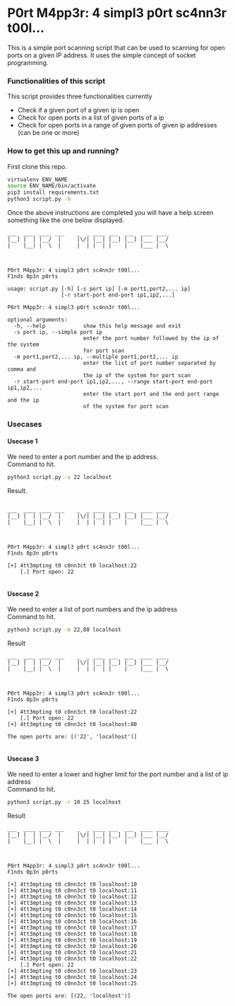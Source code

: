 # P0rt M4pp3r: 4 simpl3 p0rt sc4nn3r t00l...
This is a simple port scanning script that can be used to scanning for open ports on a given IP address. It uses the simple concept of socket programming.

### Functionalities of this script
This script provides three functionalities currently
+ Check if a given port of a given ip is open
+ Check for open ports in a list of given ports of a ip
+ Check for open ports in a range of given ports of given ip addresses (can be one or more)

### How to get this up and running?
First clone this repo.
```bash
virtualenv ENV_NAME
source ENV_NAME/bin/activate
pip3 install requirements.txt
python3 script.py -h
```
Once the above instructions are completed you will have a help screen something like the one below displayed.

```console
___  ____ ____ ___    _  _ ____ ___  ___  ____ ____ 
|__] |  | |__/  |     |\/| |__| |__] |__] |___ |__/ 
|    |__| |  \  |     |  | |  | |    |    |___ |  \ 
                                                    


P0rt M4pp3r: 4 simpl3 p0rt sc4nn3r t00l...
F1nds 0p3n p0rts

usage: script.py [-h] [-s port ip] [-m port1,port2,... ip]
                 [-r start-port end-port ip1,ip2,...]

P0rt M4pp3r: 4 simpl3 p0rt sc4nn3r t00l...

optional arguments:
  -h, --help            show this help message and exit
  -s port ip, --simple port ip
                        enter the port number followed by the ip of the system
                        for port scan
  -m port1,port2,... ip, --multiple port1,port2,... ip
                        enter the list of port number separated by comma and
                        the ip of the system for port scan
  -r start-port end-port ip1,ip2,..., --range start-port end-port ip1,ip2,...
                        enter the start port and the end port range and the ip
                        of the system for port scan

```
### Usecases
#### Usecase 1
We need to enter a port number and the ip address.  
Command to hit.
```bash
python3 script.py -s 22 localhost
```
Result.
```console

___  ____ ____ ___    _  _ ____ ___  ___  ____ ____ 
|__] |  | |__/  |     |\/| |__| |__] |__] |___ |__/ 
|    |__| |  \  |     |  | |  | |    |    |___ |  \ 
                                                    


P0rt M4pp3r: 4 simpl3 p0rt sc4nn3r t00l...
F1nds 0p3n p0rts

[+] 4tt3mpting t0 c0nn3ct t0 localhost:22
    [.] Port open: 22


```

#### Usecase 2
We need to enter a list of port numbers and the ip address  
Command to hit.
```bash
python3 script.py -m 22,80 localhost
```
Result
```console
___  ____ ____ ___    _  _ ____ ___  ___  ____ ____ 
|__] |  | |__/  |     |\/| |__| |__] |__] |___ |__/ 
|    |__| |  \  |     |  | |  | |    |    |___ |  \ 
                                                    


P0rt M4pp3r: 4 simpl3 p0rt sc4nn3r t00l...
F1nds 0p3n p0rts

[+] 4tt3mpting t0 c0nn3ct t0 localhost:22
    [.] Port open: 22
[+] 4tt3mpting t0 c0nn3ct t0 localhost:80

The open ports are: [('22', 'localhost')]


```

#### Usecase 3
We need to enter a lower and higher limit for the port number and a list of ip address  
Command to hit.
```bash
python3 script.py -r 10 25 localhost
```
Result
```console
___  ____ ____ ___    _  _ ____ ___  ___  ____ ____ 
|__] |  | |__/  |     |\/| |__| |__] |__] |___ |__/ 
|    |__| |  \  |     |  | |  | |    |    |___ |  \ 
                                                    


P0rt M4pp3r: 4 simpl3 p0rt sc4nn3r t00l...
F1nds 0p3n p0rts

[+] 4tt3mpting t0 c0nn3ct t0 localhost:10
[+] 4tt3mpting t0 c0nn3ct t0 localhost:11
[+] 4tt3mpting t0 c0nn3ct t0 localhost:12
[+] 4tt3mpting t0 c0nn3ct t0 localhost:13
[+] 4tt3mpting t0 c0nn3ct t0 localhost:14
[+] 4tt3mpting t0 c0nn3ct t0 localhost:15
[+] 4tt3mpting t0 c0nn3ct t0 localhost:16
[+] 4tt3mpting t0 c0nn3ct t0 localhost:17
[+] 4tt3mpting t0 c0nn3ct t0 localhost:18
[+] 4tt3mpting t0 c0nn3ct t0 localhost:19
[+] 4tt3mpting t0 c0nn3ct t0 localhost:20
[+] 4tt3mpting t0 c0nn3ct t0 localhost:21
[+] 4tt3mpting t0 c0nn3ct t0 localhost:22
    [.] Port open: 22
[+] 4tt3mpting t0 c0nn3ct t0 localhost:23
[+] 4tt3mpting t0 c0nn3ct t0 localhost:24
[+] 4tt3mpting t0 c0nn3ct t0 localhost:25

The open ports are: [(22, 'localhost')]
```





 
